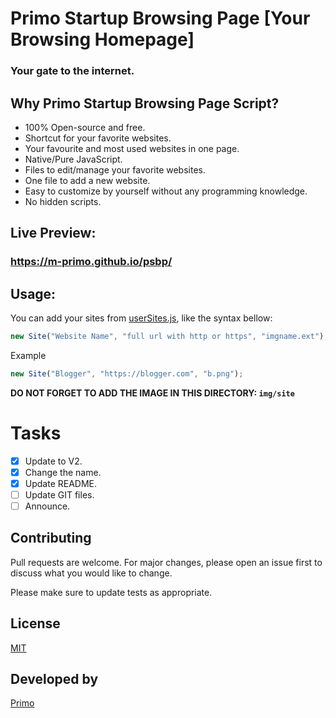 # Primo Startup Browsing Page [Your Browsing Homepage]
### Your gate to the internet.

## Why Primo Startup Browsing Page Script?
- 100% Open-source and free.
- Shortcut for your favorite websites.
- Your favourite and most used websites in one page.
- Native/Pure JavaScript.
- Files to edit/manage your favorite websites.
- One file to add a new website.
- Easy to customize by yourself without any programming knowledge.
- No hidden scripts.

## Live Preview:
### https://m-primo.github.io/psbp/

## Usage:
You can add your sites from [userSites.js](userSites.js),
like the syntax bellow:
```javascript
new Site("Website Name", "full url with http or https", "imgname.ext");
```
Example
```javascript
new Site("Blogger", "https://blogger.com", "b.png");
```
**DO NOT FORGET TO ADD THE IMAGE IN THIS DIRECTORY: `img/site`**

# Tasks
- [x] Update to V2.
- [x] Change the name.
- [x] Update README.
- [ ] Update GIT files.
- [ ] Announce.

## Contributing
Pull requests are welcome. For major changes, please open an issue first to discuss what you would like to change.

Please make sure to update tests as appropriate.

## License
[MIT](https://choosealicense.com/licenses/mit/)

## Developed by
[Primo](https://mp-primo.blogspot.com/primo)
